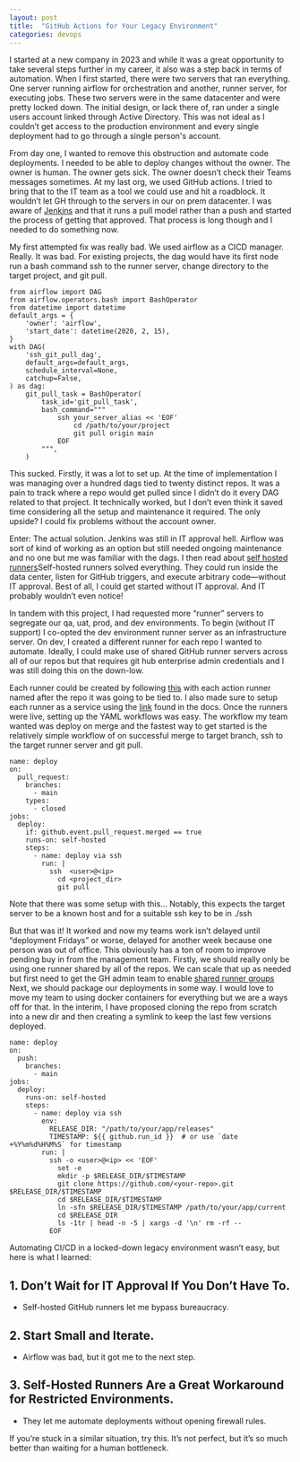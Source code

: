 ```yaml
---
layout: post
title:  "GitHub Actions for Your Legacy Environment"
categories: devops
---
```


I started at a new company in 2023 and while it was a great opportunity to take several steps further in my career, it also was a step back in terms of automation. When I first started, there were two servers that ran everything. One server running airflow for orchestration and another, runner server, for executing jobs. These two servers were in the same datacenter and were pretty locked down. The initial design, or lack there of, ran under a single users account linked through Active Directory. This was not ideal as I couldn’t get access to the production environment and every single deployment had to go through a single person's account. 

From day one, I wanted to remove this obstruction and automate code deployments. I needed to be able to deploy changes without the owner. The owner is human. The owner gets sick. The owner doesn’t check their Teams messages sometimes. At my last org, we used GitHub actions. I tried to bring that to the IT team as a tool we could use and hit a roadblock. It wouldn’t let GH through to the servers in our on prem datacenter. I was aware of [Jenkins](https://www.jenkins.io) and that it runs a pull model rather than a push and started the process of getting that approved. That process is long though and I needed to do something now.

My first attempted fix was really bad. We used airflow as a CICD manager. Really. It was bad. For existing projects, the dag would have its first node run a bash command  ssh to the runner server, change directory to the target project, and git pull.


```
from airflow import DAG
from airflow.operators.bash import BashOperator
from datetime import datetime
default_args = {
    'owner': 'airflow',
    'start_date': datetime(2020, 2, 15),
}
with DAG(
    'ssh_git_pull_dag',
    default_args=default_args,
    schedule_interval=None,
    catchup=False,
) as dag:
    git_pull_task = BashOperator(
        task_id='git_pull_task',
        bash_command="""
            ssh your_server_alias << 'EOF'
                cd /path/to/your/project
                git pull origin main
            EOF
        """,
    )
```


This sucked. Firstly, it was a lot to set up. At the time of implementation I was managing over a hundred dags tied to twenty distinct repos. It was a pain to track where a repo would get pulled since I didn’t do it every DAG related to that project. It technically worked, but I don’t even think it saved time considering all the setup and maintenance it required. The only upside? I could fix problems without the account owner.

Enter: The actual solution. Jenkins was still in IT approval hell. Airflow was sort of kind of working as an option but still needed ongoing maintenance and no one but me was familiar with the dags. I then read about [self hosted runners](https://docs.github.com/en/actions/hosting-your-own-runners/managing-self-hosted-runners/about-self-hosted-runners)Self-hosted runners solved everything. They could run inside the data center, listen for GitHub triggers, and execute arbitrary code—without IT approval. Best of all, I could get started without IT approval. And IT probably wouldn’t even notice!

In tandem with this project, I had requested more “runner” servers to segregate our qa, uat, prod, and dev environments. To begin (without IT support) I co-opted the dev environment runner server as an infrastructure server. On dev, I created a different runner for each repo I wanted to automate. Ideally, I could make use of shared GitHub runner servers across all of our repos but that requires git hub enterprise admin credentials and I was still doing this on the down-low.

Each runner could be created by following [this](https://docs.github.com/en/actions/hosting-your-own-runners/managing-self-hosted-runners/adding-self-hosted-runners) with each action runner named after the repo it was going to be tied to. I also made sure to setup each runner as a service using the [link](https://docs.github.com/en/actions/hosting-your-own-runners/managing-self-hosted-runners/configuring-the-self-hosted-runner-application-as-a-service) found in the docs.
Once the runners were live, setting up the YAML workflows was easy. The workflow my team wanted was deploy on merge and the fastest way to get started is the relatively simple workflow of on successful merge to target branch, ssh to the target runner server and git pull.


```
name: deploy
on:
  pull_request:
    branches:
      - main
    types:
      - closed
jobs:
  deploy:
    if: github.event.pull_request.merged == true
    runs-on: self-hosted
    steps:
      - name: deploy via ssh
        run: |
          ssh  <user>@<ip>
            cd <project_dir>
            git pull
```


Note that there was some setup with this… Notably, this expects the target server to be a known host and for a suitable ssh key to be in ./ssh

But that was it! It worked and now my teams work isn’t delayed until “deployment Fridays” or worse, delayed for another week because one person was out of office. This obviously has a ton of room to improve pending buy in from the management team. Firstly, we should really only be using one runner shared by all of the repos. We can scale that up as needed but first need to get the GH admin team to enable [shared runner groups](https://docs.github.com/en/actions/hosting-your-own-runners/managing-self-hosted-runners/managing-access-to-self-hosted-runners-using-groups) Next, we should package our deployments in some way. I would love to move my team to using docker containers for everything but we are a ways off for that. In the interim, I have proposed cloning the repo from scratch into a new dir and then creating a symlink to keep the last few versions deployed.


```
name: deploy
on:
  push:
    branches:
      - main
jobs:
  deploy:
    runs-on: self-hosted
    steps:
      - name: deploy via ssh
        env:
          RELEASE_DIR: "/path/to/your/app/releases"
          TIMESTAMP: ${{ github.run_id }}  # or use `date +%Y%m%d%H%M%S` for timestamp
        run: |
          ssh -o <user>@<ip> << 'EOF'
            set -e
            mkdir -p $RELEASE_DIR/$TIMESTAMP
            git clone https://github.com/<your-repo>.git $RELEASE_DIR/$TIMESTAMP
            cd $RELEASE_DIR/$TIMESTAMP
            ln -sfn $RELEASE_DIR/$TIMESTAMP /path/to/your/app/current
            cd $RELEASE_DIR
            ls -1tr | head -n -5 | xargs -d '\n' rm -rf --
          EOF
```


Automating CI/CD in a locked-down legacy environment wasn’t easy, but here is what I learned:

## 1. Don’t Wait for IT Approval If You Don’t Have To.

* Self-hosted GitHub runners let me bypass bureaucracy.

## 2. Start Small and Iterate.

* Airflow was bad, but it got me to the next step.

## 3. Self-Hosted Runners Are a Great Workaround for Restricted Environments.

* They let me automate deployments without opening firewall rules.


If you’re stuck in a similar situation, try this. It’s not perfect, but it’s so much better than waiting for a human bottleneck.

